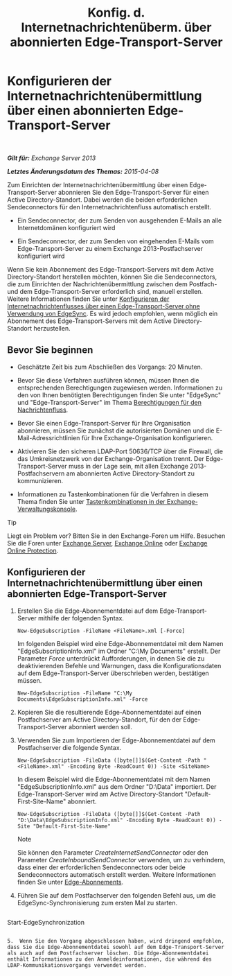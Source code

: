 ﻿---
title: 'Konfig. d. Internetnachrichtenüberm. über abonnierten Edge-Transport-Server'
TOCTitle: Konfigurieren der Internetnachrichtenübermittlung über einen abonnierten Edge-Transport-Server
ms:assetid: d12ea770-99ce-4ab4-a373-96f2554641fa
ms:mtpsurl: https://technet.microsoft.com/de-de/library/Bb738158(v=EXCHG.150)
ms:contentKeyID: 61180476
ms.date: 04/24/2018
mtps_version: v=EXCHG.150
ms.translationtype: HT
---

# Konfigurieren der Internetnachrichtenübermittlung über einen abonnierten Edge-Transport-Server

 

_**Gilt für:** Exchange Server 2013_

_**Letztes Änderungsdatum des Themas:** 2015-04-08_

Zum Einrichten der Internetnachrichtenübermittlung über einen Edge-Transport-Server abonnieren Sie den Edge-Transport-Server für einen Active Directory-Standort. Dabei werden die beiden erforderlichen Sendeconnectors für den Internetnachrichtenfluss automatisch erstellt.

  - Ein Sendeconnector, der zum Senden von ausgehenden E-Mails an alle Internetdomänen konfiguriert wird

  - Ein Sendeconnector, der zum Senden von eingehenden E-Mails vom Edge-Transport-Server zu einem Exchange 2013-Postfachserver konfiguriert wird

Wenn Sie kein Abonnement des Edge-Transport-Servers mit dem Active Directory-Standort herstellen möchten, können Sie die Sendeconnectors, die zum Einrichten der Nachrichtenübermittlung zwischen dem Postfach- und dem Edge-Transport-Server erforderlich sind, manuell erstellen. Weitere Informationen finden Sie unter [Konfigurieren der Internetnachrichtenflusses über einen Edge-Transport-Server ohne Verwendung von EdgeSync](configure-internet-mail-flow-through-an-edge-transport-server-without-using-edgesync-exchange-2013-help.md). Es wird jedoch empfohlen, wenn möglich ein Abonnement des Edge-Transport-Servers mit dem Active Directory-Standort herzustellen.

## Bevor Sie beginnen

  - Geschätzte Zeit bis zum Abschließen des Vorgangs: 20 Minuten.

  - Bevor Sie diese Verfahren ausführen können, müssen Ihnen die entsprechenden Berechtigungen zugewiesen werden. Informationen zu den von Ihnen benötigten Berechtigungen finden Sie unter "EdgeSync" und "Edge-Transport-Server" im Thema [Berechtigungen für den Nachrichtenfluss](mail-flow-permissions-exchange-2013-help.md).

  - Bevor Sie einen Edge-Transport-Server für Ihre Organisation abonnieren, müssen Sie zunächst die autorisierten Domänen und die E-Mail-Adressrichtlinien für Ihre Exchange-Organisation konfigurieren.

  - Aktivieren Sie den sicheren LDAP-Port 50636/TCP über die Firewall, die das Umkreisnetzwerk von der Exchange-Organisation trennt. Der Edge-Transport-Server muss in der Lage sein, mit allen Exchange 2013-Postfachservern am abonnierten Active Directory-Standort zu kommunizieren.

  - Informationen zu Tastenkombinationen für die Verfahren in diesem Thema finden Sie unter [Tastenkombinationen in der Exchange-Verwaltungskonsole](keyboard-shortcuts-in-the-exchange-admin-center-exchange-online-protection-help.md).


> [!TIP]
> Liegt ein Problem vor? Bitten Sie in den Exchange-Foren um Hilfe. Besuchen Sie die Foren unter <A href="https://go.microsoft.com/fwlink/p/?linkid=60612">Exchange Server</A>, <A href="https://go.microsoft.com/fwlink/p/?linkid=267542">Exchange Online</A> oder <A href="https://go.microsoft.com/fwlink/p/?linkid=285351">Exchange Online Protection</A>.



## Konfigurieren der Internetnachrichtenübermittlung über einen abonnierten Edge-Transport-Server

1.  Erstellen Sie die Edge-Abonnementdatei auf dem Edge-Transport-Server mithilfe der folgenden Syntax.
    
        New-EdgeSubscription -FileName <FileName>.xml [-Force]
    
    Im folgenden Beispiel wird eine Edge-Abonnementdatei mit dem Namen "EdgeSubscriptionInfo.xml" im Ordner "C:\\My Documents" erstellt. Der Parameter *Force* unterdrückt Aufforderungen, in denen Sie die zu deaktivierenden Befehle und Warnungen, dass die Konfigurationsdaten auf dem Edge-Transport-Server überschrieben werden, bestätigen müssen.
    
        New-EdgeSubscription -FileName "C:\My Documents\EdgeSubscriptionInfo.xml" -Force

2.  Kopieren Sie die resultierende Edge-Abonnementdatei auf einen Postfachserver am Active Directory-Standort, für den der Edge-Transport-Server abonniert werden soll.

3.  Verwenden Sie zum Importieren der Edge-Abonnementdatei auf dem Postfachserver die folgende Syntax.
    
        New-EdgeSubscription -FileData ([byte[]]$(Get-Content -Path "<FileName>.xml" -Encoding Byte -ReadCount 0)) -Site <SiteName>
    
    In diesem Beispiel wird die Edge-Abonnementdatei mit dem Namen "EdgeSubscriptionInfo.xml" aus dem Ordner "D:\\Data" importiert. Der Edge-Transport-Server wird am Active Directory-Standort "Default-First-Site-Name" abonniert.
    
        New-EdgeSubscription -FileData ([byte[]]$(Get-Content -Path "D:\Data\EdgeSubscriptionInfo.xml" -Encoding Byte -ReadCount 0)) -Site "Default-First-Site-Name"
    

    > [!NOTE]
    > Sie können den Parameter <EM>CreateInternetSendConnector</EM> oder den Parameter <EM>CreateInboundSendConnector</EM> verwenden, um zu verhindern, dass einer der erforderlichen Sendeconnectors oder beide Sendeconnectors automatisch erstellt werden. Weitere Informationen finden Sie unter <A href="edge-subscriptions-exchange-2013-help.md">Edge-Abonnements</A>.



4.  Führen Sie auf dem Postfachserver den folgenden Befehl aus, um die EdgeSync-Synchronisierung zum ersten Mal zu starten.
    
    ```powershell
Start-EdgeSynchronization
```

5.  Wenn Sie den Vorgang abgeschlossen haben, wird dringend empfohlen, dass Sie die Edge-Abonnementdatei sowohl auf dem Edge-Transport-Server als auch auf dem Postfachserver löschen. Die Edge-Abonnementdatei enthält Informationen zu den Anmeldeinformationen, die während des LDAP-Kommunikationsvorgangs verwendet werden.

